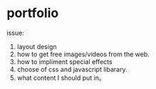 # portfolio
issue:
1. layout design
2. how to get free images/videos from the web.
3. how to impliment special effects
4. choose of css and javascript libarary.
5. what content I should put in。
